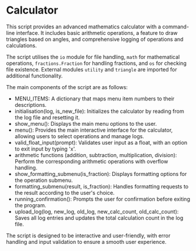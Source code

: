 # Calculator
 
This script provides an advanced mathematics calculator with a command-line interface.
It includes basic arithmetic operations, a feature to draw triangles based on angles,
and comprehensive logging of operations and calculations.

The script utilises the `io` module for file handling, `math` for mathematical operations,
`fractions.Fraction` for handling fractions, and `os` for checking file existence.
External modules `utility` and `triangle` are imported for additional functionality.

The main components of the script are as follows:

- MENU_ITEMS: A dictionary that maps menu item numbers to their descriptions.
- initialisation(log, is_new_file): Initializes the calculator by reading from the log file and resetting it.
- show_menu(): Displays the main menu options to the user.
- menu(): Provides the main interactive interface for the calculator, allowing users to select operations and manage logs.
- valid_float_input(prompt): Validates user input as a float, with an option to exit input by typing 'x'.
- arithmetic functions (addition, subtraction, multiplication, division): Perform the corresponding arithmetic operations with overflow handling.
- show_formatting_submenu(is_fraction): Displays formatting options for the operation submenu.
- formatting_submenu(result, is_fraction): Handles formatting requests to the result according to the user's choice.
- running_confirmation(): Prompts the user for confirmation before exiting the program.
- upload_log(log, new_log, old_log, new_calc_count, old_calc_count): Saves all log entries and updates the total calculation count in the log file.

The script is designed to be interactive and user-friendly, with error handling and input validation to ensure a smooth user experience.